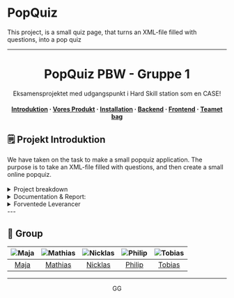 # PopQuiz
This project, is a small quiz page, that turns an XML-file filled with questions, into a pop quiz


  <div align="center">
 
  --- 
  
  <h1>PopQuiz PBW - Gruppe 1</h1>
  
  <p>
    Eksamensprojektet med udgangspunkt i Hard Skill station som en CASE!
  </p>

  <h4>
    <a href="#om-projektet">Introduktion</a>
  <span> · </span>
    <a href="#resultat">Vores Produkt</a>
  <span> · </span>
      <a href="#installation">Installation</a>
  <span> · </span>
    <a href="#backend">Backend</a>
  <span> · </span>
    <a href="#frontend">Frontend</a>
    <span> · </span>
    <a href="#teamet">Teamet bag</a>
  </h4>

  </div>

<!-- OM PROJEKTET -->
## 🗒️ Projekt Introduktion
<div id="om-projektet">
We have taken on the task to make a small popquiz application. The purpose is to take an XML-file filled with questions, and then create a small online popquiz.
<br><br>

<details>
<summary>Project breakdown</summary>
  
1. **Setup Node:** Setup a basic node project, that serves the user the html.
2. **XML Questions:** Make a module that processes the XML file.
3. **Validate and score questions:** Keep track of all answers, Then return all graded answers at the end of the test

</details>

<details>
<summary>Documentation & Report:</summary>
  
A design breif of max 3 pages, a logbook of the development phases of approx. 2 pages as well as a reflection of approx. 2 pages in a single document

</details>

<details>
<summary>Forventede Leverancer</summary>
  
- Product via GitHub link.
- Design breif max 3 pages.
- logbook max 2 pages.
- Reflektion  max 2 pages.
- Presentation.

</details>
</div>
---

## :wave: Group 

<div id="teamet" align="center">

 | ![Maja](https://contrib.rocks/image?repo=Louis3797/awesome-readme-template) |  ![Mathias](https://contrib.rocks/image?repo=Louis3797/awesome-readme-template) | ![Nicklas](https://contrib.rocks/image?repo=Louis3797/awesome-readme-template) | ![Philip](https://contrib.rocks/image?repo=Louis3797/awesome-readme-template) | ![Tobias](https://contrib.rocks/image?repo=Louis3797/awesome-readme-template) |
| :---: | :---: | :---: | :---: | :---: |
| [Maja](https://github.com/radclim) | [Mathias](https://github.com/Ullefar95) | [Nicklas](https://github.com/nicklas99x) | [Philip](https://github.com/Pschioeler) | [Tobias](https://github.com/walocial) |

</div>

---

<div align="center">
  GG
</div>
